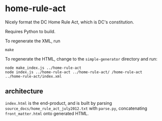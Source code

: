 # home-rule-act

Nicely format the DC Home Rule Act, which is DC's constitution.

Requires Python to build.

To regenerate the XML, run

    make

To regenerate the HTML, change to the `simple-generator` directory and run:

	node make_index.js ../home-rule-act
	node index.js ../home-rule-act ../home-rule-act/ /home-rule-act ../home-rule-act/index.xml

## architecture

`index.html` is the end-product, and is built by parsing `source_docs/home_rule_act_july2012.txt`
with `parse.py`, concatenating `front_matter.html` onto generated HTML.
